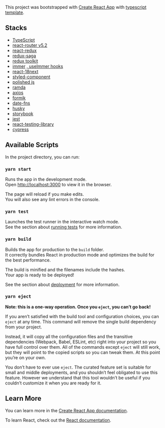 This project was bootstrapped with [Create React App](https://github.com/facebook/create-react-app) with [typescript template](https://github.com/facebook/create-react-app/tree/master/packages/cra-template-typescript).

## Stacks
- [TypeScript](https://github.com/microsoft/TypeScript)
- [react-router v5.2](https://github.com/ReactTraining/react-router)
- [react-redux](https://github.com/reduxjs/react-redux)
- [redux-saga](https://github.com/redux-saga/redux-saga)
- [redux toolkit](https://github.com/reduxjs/redux-toolkit)
- [immer](https://github.com/immerjs/immer) [, useImmer hooks](https://github.com/immerjs/use-immer)
- [react-18next](https://github.com/i18next/react-i18next)
- [styled-component](https://github.com/styled-components/styled-components)
- [polished js](https://github.com/styled-components/polished)
- [ramda](https://github.com/ramda/ramda)
- [axios](https://github.com/axios/axios)
- [formik](https://github.com/jaredpalmer/formik)
- [date-fns](https://github.com/date-fns/date-fns)
- [husky](https://github.com/typicode/husky)
- [storybook](https://github.com/storybookjs/storybook)
- [jest](https://github.com/facebook/jest)
- [react-testing-library](https://github.com/testing-library/react-testing-library)
- [cypress](https://github.com/cypress-io/cypress)

## Available Scripts

In the project directory, you can run:

### `yarn start`

Runs the app in the development mode.<br />
Open [http://localhost:3000](http://localhost:3000) to view it in the browser.

The page will reload if you make edits.<br />
You will also see any lint errors in the console.

### `yarn test`

Launches the test runner in the interactive watch mode.<br />
See the section about [running tests](https://facebook.github.io/create-react-app/docs/running-tests) for more information.

### `yarn build`

Builds the app for production to the `build` folder.<br />
It correctly bundles React in production mode and optimizes the build for the best performance.

The build is minified and the filenames include the hashes.<br />
Your app is ready to be deployed!

See the section about [deployment](https://facebook.github.io/create-react-app/docs/deployment) for more information.

### `yarn eject`

**Note: this is a one-way operation. Once you `eject`, you can’t go back!**

If you aren’t satisfied with the build tool and configuration choices, you can `eject` at any time. This command will remove the single build dependency from your project.

Instead, it will copy all the configuration files and the transitive dependencies (Webpack, Babel, ESLint, etc) right into your project so you have full control over them. All of the commands except `eject` will still work, but they will point to the copied scripts so you can tweak them. At this point you’re on your own.

You don’t have to ever use `eject`. The curated feature set is suitable for small and middle deployments, and you shouldn’t feel obligated to use this feature. However we understand that this tool wouldn’t be useful if you couldn’t customize it when you are ready for it.

## Learn More

You can learn more in the [Create React App documentation](https://facebook.github.io/create-react-app/docs/getting-started).

To learn React, check out the [React documentation](https://reactjs.org/).
